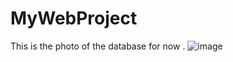 # MyWebProject
This is the photo of the database for now .
![image](https://user-images.githubusercontent.com/89745007/190182517-34e2f37c-2589-42dd-a4eb-2a00c8aa54ce.png)
